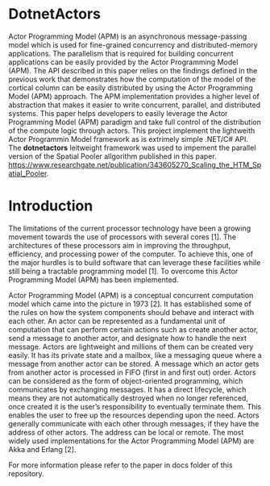 # DotnetActors

Actor Programming Model (APM) is an asynchronous message-passing model which is used for fine-grained concurrency and distributed-memory applications. The parallelism that is required for building concurrent applications can be easily provided by the Actor Programming Model (APM). The API described in this paper relies on the findings defined in the previous work that demonstrates how the computation of the model of the cortical column can be easily distributed by using the Actor Programming Model (APM) approach. The APM implementation provides a higher level of abstraction that makes it easier to write concurrent, parallel, and distributed systems. This paper helps developers to easily leverage the Actor Programming Model (APM) paradigm and take full control of the distribution of the compute logic through actors. 
This project implement the lightweith Actor Programmin Model framework as is extrimely simple .NET/C# API. The **dotnetactors** leitweight framework was used to impement the parallel version of the Spatial Pooler allgorithm published in this paper.
https://www.researchgate.net/publication/343605270_Scaling_the_HTM_Spatial_Pooler.

# Introduction

The limitations of the current processor technology have been a growing movement towards the use of processors with several cores [1]. The architectures of these processors aim in improving the throughput, efficiency, and processing power of the computer. To achieve this, one of the major hurdles is to build software that can leverage these facilities while still being a tractable programming model [1].  To overcome this Actor Programming Model (APM) has been implemented.

Actor Programming Model (APM) is a conceptual concurrent computation model which came into the picture in 1973 [2]. It has established some of the rules on how the system components should behave and interact with each other. An actor can be represented as a fundamental unit of computation that can perform certain actions such as create another actor, send a message to another actor, and designate how to handle the next message. Actors are lightweight and millions of them can be created very easily. It has its private state and a mailbox, like a messaging queue where a message from another actor can be stored. A message which an actor gets from another actor is processed in FIFO (first in and first out) order. Actors can be considered as the form of object-oriented programming, which communicates by exchanging messages. It has a direct lifecycle, which means they are not automatically destroyed when no longer referenced, once created it is the user’s responsibility to eventually terminate them. This enables the user to free up the resources depending upon the need. Actors generally communicate with each other through messages, if they have the address of other actors. The address can be local or remote. The most widely used implementations for the Actor Programming Model (APM) are Akka and Erlang [2].

For more information please refer to the paper in docs folder of this repository.







